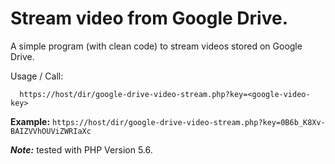 # Stream video from Google Drive.

A simple program (with clean code) to stream videos stored on Google Drive.

Usage / Call:

```
  https://host/dir/google-drive-video-stream.php?key=<google-video-key>
```

**Example:** `https://host/dir/google-drive-video-stream.php?key=0B6b_K8Xv-BAIZVVhOUViZWRIaXc`

_**Note:**_ tested with PHP Version 5.6.
